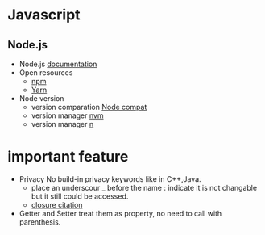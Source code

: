 # Javascript

## Node.js 
  - Node.js [documentation](https://nodejs.org/dist/latest/docs/api/documentation.html)
  - Open resources 
    - [npm](https://www.npmjs.com/) 
    - [Yarn](https://classic.yarnpkg.com/en/)
  - Node version
    - version comparation [Node compat](https://node.green/)
    - version manager [nvm](https://github.com/nvm-sh/nvm) 
    - version manager [n](https://github.com/nvm-sh/nvm)

# important feature 
  - Privacy 
    No build-in privacy keywords like in C++,Java.
    - place an underscour _ before the name : indicate it is not changable but it still could be accessed.
    - [closure citation](https://discuss.codecademy.com/t/are-there-other-ways-to-bring-privacy-to-our-objects/368646)
  - Getter and Setter
    treat them as property, no need to call with parenthesis.
